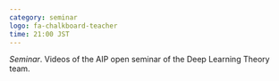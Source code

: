 ```yaml
---
category: seminar
logo: fa-chalkboard-teacher
time: 21:00 JST
---
```


*Seminar*. Videos of the AIP open seminar of the Deep Learning Theory team.
